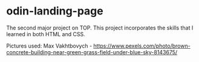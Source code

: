 # odin-landing-page
The second major project on TOP. This project incorporates the skills that I learned in both HTML and CSS.

Pictures used:
Max Vakhtbovych - https://www.pexels.com/photo/brown-concrete-building-near-green-grass-field-under-blue-sky-8143675/

